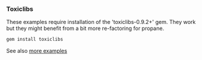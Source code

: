 ### Toxiclibs
These examples require installation of the 'toxiclibs-0.9.2+' gem. They work but they might benefit from a bit more re-factoring for propane.
```bash
gem install toxiclibs
```

See also [more examples][examples]

[examples]:https://github.com/ruby-processing/toxicgem/tree/master/examples

